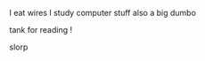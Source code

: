 I eat wires
I study computer stuff
also a big dumbo

tank for reading ! 

slorp
<!---
Ieatwires/Ieatwires is a ✨ special ✨ repository because its `README.md` (this file) appears on your GitHub profile.
You can click the Preview link to take a look at your changes.
--->
